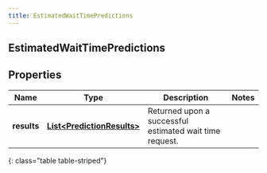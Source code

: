 ```yaml
---
title: EstimatedWaitTimePredictions
---
```

## EstimatedWaitTimePredictions


## Properties

| Name | Type | Description | Notes |
| ------------ | ------------- | ------------- | ------------- |
| **results** | <!----><!---->[**List&lt;PredictionResults&gt;**](PredictionResults.html)<!----> | Returned upon a successful estimated wait time request. |  |
{: class="table table-striped"}



